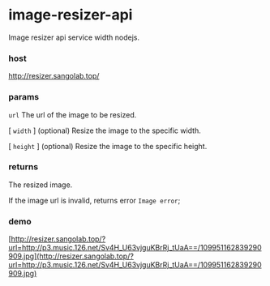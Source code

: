 # image-resizer-api
Image resizer api service width nodejs.


### host
http://resizer.sangolab.top/


### params
`url` The url of the image to be resized.

[ `width` ]  (optional) Resize the image to the specific width.

[ `height` ]  (optional) Resize the image to the specific height.

### returns
The resized image.

If the image url is invalid, returns error `Image error`;

### demo
[http://resizer.sangolab.top/?url=http://p3.music.126.net/Sv4H_U63vjguKBrRj_tUaA==/109951162839290909.jpg](http://resizer.sangolab.top/?url=http://p3.music.126.net/Sv4H_U63vjguKBrRj_tUaA==/109951162839290909.jpg)


